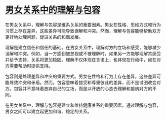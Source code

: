 # [男女关系中的理解与包容](https://luoincen.github.io/)
在男女关系中，理解与包容是维系关系的重要因素。男女在性格、思维方式和行为习惯上存在差异，这些差异可能导致误解和冲突。然而，理解与包容能够帮助双方更好地处理问题，促进关系的和谐发展。

理解是建立信任和信任的基础。在男女关系中，理解对方的立场和感受，能够减少误解和冲突。例如，当一方感到被忽视或不被理解时，如果另一方能够理解其感受并给予支持，关系将更加稳固。理解不仅体现在言语上，也体现在行动中，如在对方需要帮助时提供支持。

包容则是处理差异和冲突的重要方式。男女在性格和行为上存在差异，这些差异可能导致冲突和矛盾。然而，包容意味着接受和尊重彼此的差异，而不是试图改变对方。包容并不意味着放弃自己的立场，而是以开放的心态去理解和接纳对方的不同。

在男女关系中，理解与包容是建立和维持健康关系的重要因素。通过理解与包容，男女之间可以建立起更加和谐、稳定的关系。
